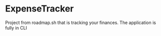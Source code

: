 # ExpenseTracker
Project from roadmap.sh that is tracking your finances. The application is fully in CLI
